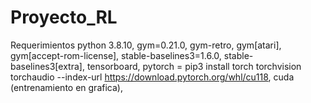 # Proyecto_RL

Requerimientos python 3.8.10, 
gym=0.21.0, 
gym-retro, 
gym[atari], 
gym[accept-rom-license], 
stable-baselines3=1.6.0, 
stable-baselines3[extra], 
tensorboard, 
pytorch = pip3 install torch torchvision torchaudio --index-url https://download.pytorch.org/whl/cu118, 
cuda (entrenamiento en grafica),
